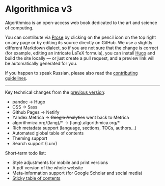 # Algorithmica v3

Algorithmica is an open-access web book dedicated to the art and science of computing.

You can contribute via [Prose](https://prose.io/) by clicking on the pencil icon on the top right on any page or by editing its source directly on GitHub. We use a slightly different Markdown dialect, so if you are not sure that the change is correct (for example, editing an intricate LaTeX formula), you can install [Hugo](https://gohugo.io/) and build the site locally — or just create a pull request, and a preview link will be automatically generated for you.

If you happen to speak Russian, please also read the [contributing guidelines](https://ru.algorithmica.org/contributing/).

---

Key technical changes from the [previous version](https://github.com/algorithmica-org/articles):

* pandoc -> Hugo
* CSS -> Sass
* Github Pages -> Netlify
* Yandex.Metrica -> ~~Google Analytics~~ went back to Metrica
* algorithmica.org/{lang}/* -> {lang}.algorithmica.org/*
* Rich metadata support (language, sections, TOCs, authors...)
* Automated global table of contents
* Theming support
* Search support (Lunr)

Short-term todo list:

* Style adjustments for mobile and print versions
* A pdf version of the whole website
* Meta-information support (for Google Scholar and social media)
* [Sticky table of contents](https://css-tricks.com/table-of-contents-with-intersectionobserver/)
